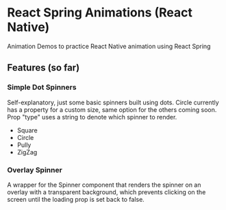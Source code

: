 # React Spring Animations (React Native)

Animation Demos to practice React Native animation using React Spring

## Features (so far)

### **Simple Dot Spinners**

Self-explanatory, just some basic spinners built using dots. Circle currently has a property for a custom size, same option for the others coming soon.
Prop "type" uses a string to denote which spinner to render.
- Square
- Circle
- Pully
- ZigZag

### **Overlay Spinner**

A wrapper for the Spinner component that renders the spinner on an overlay with a transparent background, which prevents clicking on the screen until the loading prop is set back to false.
